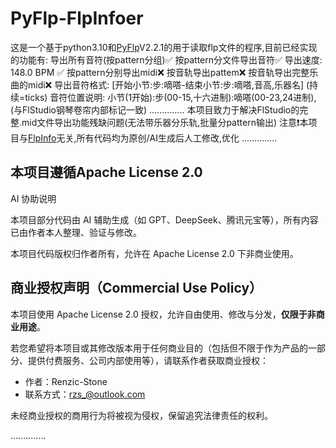 # PyFlp-FlpInfoer
这是一个基于python3.10和[PyFlp](https://github.com/demberto/PyFLP)V2.2.1的用于读取flp文件的程序,目前已经实现的功能有:
导出所有音符(按pattern分组)✅
按pattern分文件导出音符✅
导出速度: 148.0 BPM ✅
按pattern分别导出midi❌
按音轨导出pattem❌
按音轨导出完整乐曲的midi❌
导出音符格式: [开始小节:步:嘀嗒-结束小节:步:嘀嗒,音高,乐器名] (持续=ticks)
音符位置说明: 小节(1开始):步(00-15,十六进制):嘀嗒(00-23,24进制),(与FlStudio钢琴卷帘内部标记一致)
..............
本项目致力于解决FlStudio的完整.mid文件导出功能残缺问题(无法带乐器分乐轨,批量分pattern输出)
注意❗本项目与[FlpInfo](https://github.com/demberto/FLPInfo)无关,所有代码均为原创/AI生成后人工修改,优化
..............
## 本项目遵循Apache License 2.0 
AI 协助说明

本项目部分代码由 AI 辅助生成（如 GPT、DeepSeek、腾讯元宝等），所有内容已由作者本人整理、验证与修改。

本项目代码版权归作者所有，允许在 Apache License 2.0 下非商业使用。

## 商业授权声明（Commercial Use Policy）

本项目使用 Apache License 2.0 授权，允许自由使用、修改与分发，**仅限于非商业用途**。

若您希望将本项目或其修改版本用于任何商业目的（包括但不限于作为产品的一部分、提供付费服务、公司内部使用等），请联系作者获取商业授权：

- 作者：Renzic-Stone
- 联系方式：rzs_@outlook.com

未经商业授权的商用行为将被视为侵权，保留追究法律责任的权利。

..............
